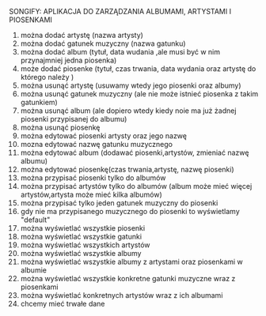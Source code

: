 SONGIFY: APLIKACJA DO ZARZĄDZANIA ALBUMAMI, ARTYSTAMI I PIOSENKAMI
1. można dodać artystę (nazwa artysty)
2. można dodać gatunek muzyczny (nazwa gatunku)
3. można dodać album (tytuł, data wudania ,ale musi być w nim przynajmniej jedna piosenka)
4. może dodać piosenke (tytuł, czas trwania, data wydania oraz artystę do którego należy )
5. można usunąć artystę (usuwamy wtedy jego piosenki oraz albumy)
6. można usunąć gatunek muzyczny (ale nie może istnieć piosenka z takim gatunkiem)
7. można usunąć album (ale dopiero wtedy kiedy noie ma już żadnej piosenki przypisanej do albumu)
8. można usunąć piosenkę
9. można edytować piosenki artysty oraz jego nazwę
10. mozna edytować nazwę gatunku muzycznego
11. można edytować album (dodawać piosenki,artystów, zmieniać nazwę albumu)
12. można edytować piosenkę(czas trwania,artystę, nazwę piosenki)
13. można przypisać piosenki tylko do albumów
14. można przypisać artystów tylko do albumów (album może mieć więcej artystów,artysta może mieć kilka albumów)
15. można przypisać tylko jeden gatunek muzyczny do piosenki
16. gdy nie ma przypisanego muzycznego do piosenki to wyświetlamy "default"
17. można wyświetlać wszystkie piosenki
18. można wyświetlać wszystkie gatunki
19. można wyświetlać wszystkich artystów
20. można wyświetlać wszystkie albumy
21. można wyświetlać wszystkie albumy z artystami oraz piosenkami w albumie
22. można wyświetlać wszystkie konkretne gatunki muzyczne wraz z piosenkami
23. można wyświetlać konkretnych artystów wraz z ich albumami 
24. chcemy mieć trwałe dane